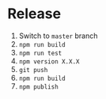 # Release

1. Switch to `master` branch
2. `npm run build`
3. `npm run test`
4. `npm version X.X.X`
5. `git push`
6. `npm run build`
7. `npm publish`

